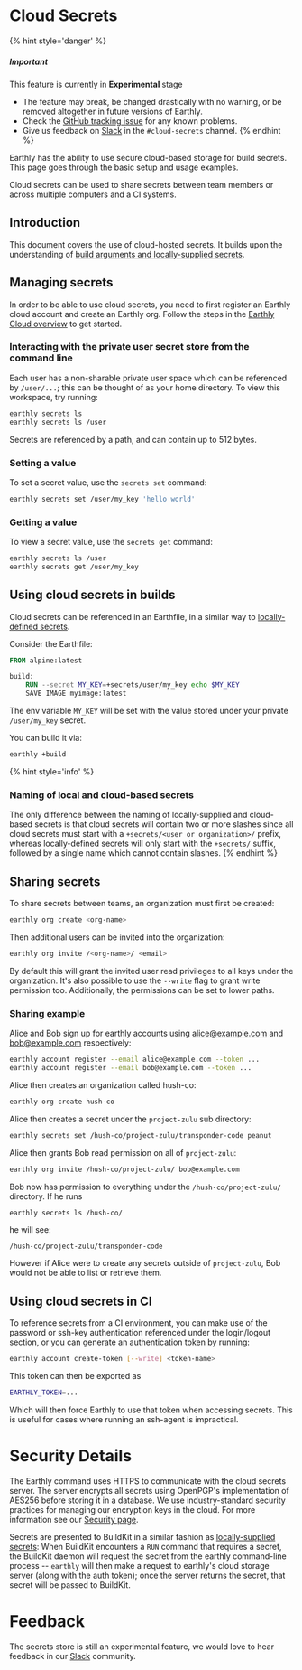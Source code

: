 # Cloud Secrets

{% hint style='danger' %}
##### Important

This feature is currently in **Experimental** stage

* The feature may break, be changed drastically with no warning, or be removed altogether in future versions of Earthly.
* Check the [GitHub tracking issue](https://github.com/earthly/earthly/issues/575) for any known problems.
* Give us feedback on [Slack](https://earthly.dev/slack) in the `#cloud-secrets` channel.
{% endhint %}

Earthly has the ability to use secure cloud-based storage for build secrets. This page goes through the basic setup and usage examples.

Cloud secrets can be used to share secrets between team members or across multiple computers and a CI systems.

## Introduction

This document covers the use of cloud-hosted secrets. It builds upon the understanding of [build arguments and locally-supplied secrets](../guides/build-args.md).

## Managing secrets

In order to be able to use cloud secrets, you need to first register an Earthly cloud account and create an Earthly org. Follow the steps in the [Earthly Cloud overview](../overview.md#getting-started) to get started.

### Interacting with the private user secret store from the command line

Each user has a non-sharable private user space which can be referenced by `/user/...`; this can be thought of as your home directory.
To view this workspace, try running:

```bash
earthly secrets ls
earthly secrets ls /user
```

Secrets are referenced by a path, and can contain up to 512 bytes.

### Setting a value

To set a secret value, use the `secrets set` command:

```bash
earthly secrets set /user/my_key 'hello world'
```

### Getting a value

To view a secret value, use the `secrets get` command:

```bash
earthly secrets ls /user
earthly secrets get /user/my_key
```

## Using cloud secrets in builds

Cloud secrets can be referenced in an Earthfile, in a similar way to [locally-defined secrets](build-args.md).

Consider the Earthfile:

```Dockerfile
FROM alpine:latest

build:
    RUN --secret MY_KEY=+secrets/user/my_key echo $MY_KEY
    SAVE IMAGE myimage:latest
```

The env variable `MY_KEY` will be set with the value stored under your private `/user/my_key` secret.

You can build it via:

```bash
earthly +build
```

{% hint style='info' %}
### Naming of local and cloud-based secrets

The only difference between the naming of locally-supplied and cloud-based secrets is that cloud secrets will contain
two or more slashes since all cloud secrets must start with a `+secrets/<user or organization>/` prefix, whereas locally-defined secrets
will only start with the `+secrets/` suffix, followed by a single name which cannot contain slashes.
{% endhint %}

## Sharing secrets

To share secrets between teams, an organization must first be created:

```bash
earthly org create <org-name>
```

Then additional users can be invited into the organization:

```bash
earthly org invite /<org-name>/ <email>
```

By default this will grant the invited user read privileges to all keys under the organization. It's also possible to
use the `--write` flag to grant write permission too. Additionally, the permissions can be set to lower paths.

### Sharing example

Alice and Bob sign up for earthly accounts using alice@example.com and bob@example.com respectively:

```bash
earthly account register --email alice@example.com --token ...
earthly account register --email bob@example.com --token ...
```

Alice then creates an organization called hush-co:

```bash
earthly org create hush-co
```

Alice then creates a secret under the `project-zulu` sub directory:

```bash
earthly secrets set /hush-co/project-zulu/transponder-code peanut
```

Alice then grants Bob read permission on all of `project-zulu`:

```bash
earthly org invite /hush-co/project-zulu/ bob@example.com
```

Bob now has permission to everything under the `/hush-co/project-zulu/` directory. If he runs

```bash
earthly secrets ls /hush-co/
```

he will see:

```
/hush-co/project-zulu/transponder-code
```

However if Alice were to create any secrets outside of `project-zulu`, Bob would not be able to list or retrieve them.

## Using cloud secrets in CI

To reference secrets from a CI environment, you can make use of the password or ssh-key authentication referenced under the login/logout section, or you can generate an authentication token by running:

```bash
earthly account create-token [--write] <token-name>
```

This token can then be exported as

```bash
EARTHLY_TOKEN=...
```

Which will then force Earthly to use that token when accessing secrets. This is useful for cases where running an ssh-agent is impractical.

# Security Details

The Earthly command uses HTTPS to communicate with the cloud secrets server. The server encrypts all secrets using OpenPGP's implementation of AES256 before storing it in a database. We use industry-standard security practices for managing our encryption keys in the cloud. For more information see our [Security page](https://earthly.dev/security).

Secrets are presented to BuildKit in a similar fashion as [locally-supplied secrets](build-args.md#storage-of-secrets):
When BuildKit encounters a `RUN` command that requires a secret, the BuildKit daemon will request the secret
from the earthly command-line process -- `earthly` will then make a request to earthly's cloud storage server
(along with the auth token); once the server returns the secret, that secret will be passed to BuildKit.

# Feedback

The secrets store is still an experimental feature, we would love to hear feedback in our  [Slack](https://earthly.dev/slack) community.
